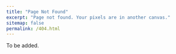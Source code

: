 ```yaml
---
title: "Page Not Found"
excerpt: "Page not found. Your pixels are in another canvas."
sitemap: false
permalink: /404.html
---
```


To be added.

<script type="text/javascript">
  var GOOG_FIXURL_LANG = 'en';
  var GOOG_FIXURL_SITE = '{{ site.url }}'
</script>
<script type="text/javascript"
  src="//linkhelp.clients.google.com/tbproxy/lh/wm/fixurl.js">
</script>
